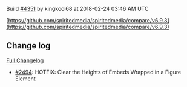 Build [#4351](https://circleci.com/gh/spiritedmedia/spiritedmedia/4351) by kingkool68 at 2018-02-24 03:46 AM UTC

[https://github.com/spiritedmedia/spiritedmedia/compare/v6.9.3](https://github.com/spiritedmedia/spiritedmedia/compare/v6.9.3)
## Change log
[Full Changelog](https://github.com/spiritedmedia/spiritedmedia/compare/v6.9.2...v6.9.3)

 - [#2494](https://github.com/spiritedmedia/spiritedmedia/pull/2494): HOTFIX: Clear the Heights of Embeds Wrapped in a Figure Element
